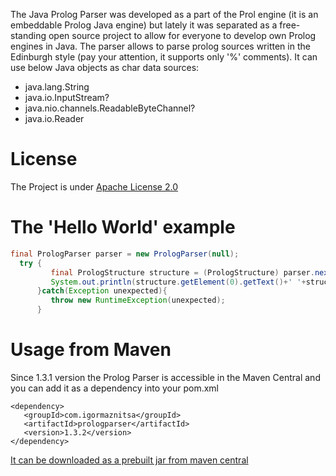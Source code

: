The Java Prolog Parser was developed as a part of the Prol engine (it is an embeddable Prolog Java engine) but lately it was separated as a free-standing open source project to allow for everyone to develop own Prolog engines in Java. The parser allows to parse prolog sources written in the Edinburgh style (pay your attention, it supports only '%' comments). It can use below Java objects as char data sources: 

- java.lang.String
- java.io.InputStream?
- java.nio.channels.ReadableByteChannel?
- java.io.Reader 

# License
The Project is under [Apache License 2.0](http://www.apache.org/licenses/LICENSE-2.0)

# The 'Hello World' example
```Java
final PrologParser parser = new PrologParser(null);
  try {
         final PrologStructure structure = (PrologStructure) parser.nextSentence("hello :- world.");
         System.out.println(structure.getElement(0).getText()+' '+structure.getElement(1).getText());
      }catch(Exception unexpected){
         throw new RuntimeException(unexpected);
      }
```

# Usage from Maven
Since 1.3.1 version the Prolog Parser is accessible in the Maven Central and you can add it as a dependency into your pom.xml 
```
<dependency>
   <groupId>com.igormaznitsa</groupId>
   <artifactId>prologparser</artifactId>
   <version>1.3.2</version>
</dependency>
```
[It can be downloaded as a prebuilt jar from maven central](http://search.maven.org/#search|gav|1|g%3A%22com.igormaznitsa%22%20AND%20a%3A%22prologparser%22)
